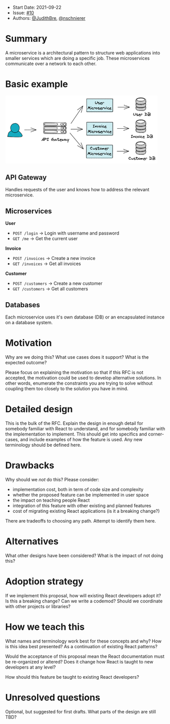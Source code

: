 - Start Date: 2021-09-22
- Issue: [#10](https://github.com/Geosoft2/geosoft2-2021/issues/10)
- Authors: [@JudithBre](http://github.com/JudithBre/), [@nschnierer](http://github.com/nschnierer/)

# Summary

A microservice is a architectural pattern to structure web applications into smaller services which are doing a specific job. These microservices communicate over a network to each other.

# Basic example

<img src="./basic-example.png" width="480px">

## API Gateway

Handles requests of the user and knows how to address the relevant microservice.

## Microservices

**User**

- `POST /login` -> Login with username and password
- `GET /me` -> Get the current user

**Invoice**

- `POST /invoices` -> Create a new invoice
- `GET /invoices` -> Get all invoices

**Customer**

- `POST /customers` -> Create a new customer
- `GET /customers` -> Get all customers

## Databases

Each microservice uses it's own database (DB) or an encapsulated instance on a database system.

# Motivation

Why are we doing this? What use cases does it support? What is the expected
outcome?

Please focus on explaining the motivation so that if this RFC is not accepted,
the motivation could be used to develop alternative solutions. In other words,
enumerate the constraints you are trying to solve without coupling them too
closely to the solution you have in mind.

# Detailed design

This is the bulk of the RFC. Explain the design in enough detail for somebody
familiar with React to understand, and for somebody familiar with the
implementation to implement. This should get into specifics and corner-cases,
and include examples of how the feature is used. Any new terminology should be
defined here.

# Drawbacks

Why should we *not* do this? Please consider:

- implementation cost, both in term of code size and complexity
- whether the proposed feature can be implemented in user space
- the impact on teaching people React
- integration of this feature with other existing and planned features
- cost of migrating existing React applications (is it a breaking change?)

There are tradeoffs to choosing any path. Attempt to identify them here.

# Alternatives

What other designs have been considered? What is the impact of not doing this?

# Adoption strategy

If we implement this proposal, how will existing React developers adopt it? Is
this a breaking change? Can we write a codemod? Should we coordinate with
other projects or libraries?

# How we teach this

What names and terminology work best for these concepts and why? How is this
idea best presented? As a continuation of existing React patterns?

Would the acceptance of this proposal mean the React documentation must be
re-organized or altered? Does it change how React is taught to new developers
at any level?

How should this feature be taught to existing React developers?

# Unresolved questions

Optional, but suggested for first drafts. What parts of the design are still
TBD?
